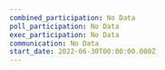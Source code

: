 ```yaml
---
combined_participation: No Data
poll_participation: No Data
exec_participation: No Data
communication: No Data
start_date: 2022-06-30T00:00:00.000Z
---
```


